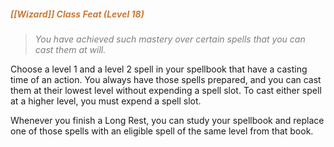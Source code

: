 ##### *<span style="color:rgb(203, 123, 55)">[[Wizard]] Class Feat (Level 18)</span>*

> *<span style="color:rgb(125, 125, 125)">You have achieved such mastery over certain spells that you can cast them at will.</span>* 

Choose a level 1 and a level 2 spell in your spellbook that have a casting time of an action. You always have those spells prepared, and you can cast them at their lowest level without expending a spell slot. To cast either spell at a higher level, you must expend a spell slot.

Whenever you finish a Long Rest, you can study your spellbook and replace one of those spells with an eligible spell of the same level from that book.